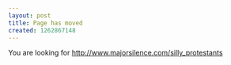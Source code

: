 ```yaml
---
layout: post
title: Page has moved
created: 1262867148
---
```

You are looking for http://www.majorsilence.com/silly_protestants
